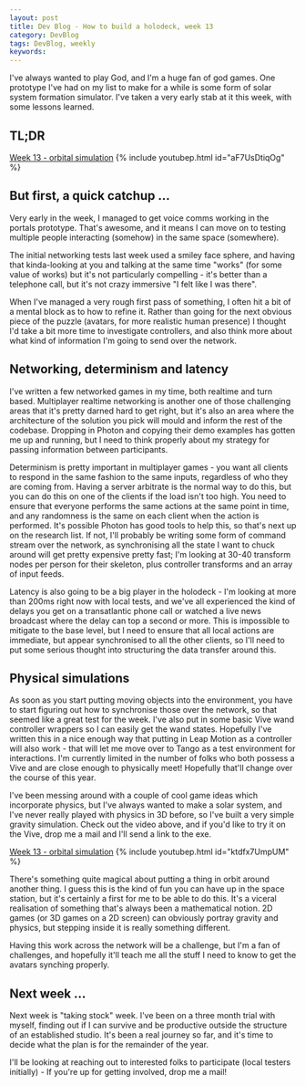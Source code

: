 ```yaml
---
layout: post
title: Dev Blog - How to build a holodeck, week 13
category: DevBlog
tags: DevBlog, weekly
keywords: 
---
```


I've always wanted to play God, and I'm a huge fan of god games.
One prototype I've had on my list to make for a while is some form
of solar system formation simulator. I've taken a very early stab
at it this week, with some lessons learned.

## TL;DR

[Week 13 - orbital simulation](https://youtu.be/aF7UsDtiqOg)
{% include youtubep.html id="aF7UsDtiqOg" %}

## But first, a quick catchup ...

Very early in the week, I managed to get voice comms working in
the portals prototype. That's awesome, and it means I can move on to
testing multiple people interacting (somehow) in the same space (somewhere).

The initial networking tests last week used a smiley face sphere,
and having that kinda-looking at you and talking at the same time "works"
(for some value of works) but it's not particularly compelling - it's better
than a telephone call, but it's not crazy immersive "I felt like I was there".

When I've managed a very rough first pass of something, I often hit a bit
of a mental block as to how to refine it. Rather than going for the next obvious
piece of the puzzle (avatars, for more realistic human presence) I thought
I'd take a bit more time to investigate controllers, and also think more about
what kind of information I'm going to send over the network.

## Networking, determinism and latency

I've written a few networked games in my time, both realtime and turn based.
Multiplayer realtime networking is another one of those challenging areas that
it's pretty darned hard to get right, but it's also an area where the
architecture of the solution you pick will mould and inform the rest of the
codebase. Dropping in Photon and copying their demo examples has gotten me
up and running, but I need to think properly about my strategy for passing
information between participants.

Determinism is pretty important in multiplayer games - you want all clients
to respond in the same fashion to the same inputs, regardless of who they are
coming from. Having a server arbitrate is the normal way to do this, but you
can do this on one of the clients if the load isn't too high. You need to ensure
that everyone performs the same actions at the same point in time, and any
randomness is the same on each client when the action is performed. It's possible
Photon has good tools to help this, so that's next up on the research list. If not,
I'll probably be writing some form of command stream over the network, as
synchronising all the state I want to chuck around will get pretty expensive pretty
fast; I'm looking at 30-40 transform nodes per person for their skeleton, plus
controller transforms and an array of input feeds.

Latency is also going to be a big player in the holodeck - I'm looking at more than
200ms right now with local tests, and we've all experienced the kind of delays
you get on a transatlantic phone call or watched a live news broadcast where the
delay can top a second or more. This is impossible to mitigate to the base level,
but I need to ensure that all local actions are immediate, but appear synchronised
to all the other clients, so I'll need to put some serious thought into structuring
the data transfer around this.

## Physical simulations

As soon as you start putting moving objects into the environment, you have to
start figuring out how to synchronise those over the network, so that seemed
like a great test for the week. I've also put in some basic Vive wand controller
wrappers so I can easily get the wand states. Hopefully I've written this in a nice
enough way that putting in Leap Motion as a controller will also work - that
will let me move over to Tango as a test environment for interactions. I'm currently
limited in the number of folks who both possess a Vive and are close enough to
physically meet! Hopefully that'll change over the course of this year.

I've been messing around with a couple of cool game ideas which incorporate physics,
but I've always wanted to make a solar system, and I've never really played with
physics in 3D before, so I've built a very simple gravity simulation. Check
out the video above, and if you'd like to try it on the Vive, drop me a mail and
I'll send a link to the exe.

[Week 13 - orbital simulation](https://youtu.be/ktdfx7UmpUM)
{% include youtubep.html id="ktdfx7UmpUM" %}

There's something quite magical about putting a thing in orbit around another thing.
I guess this is the kind of fun you can have up in the space station, but it's certainly
a first for me to be able to do this. It's a viceral realisation of something
that's always been a mathematical notion. 2D games (or 3D games on a 2D screen) can
obviously portray gravity and physics, but stepping inside it is really something
different.

Having this work across the network will be a challenge, but I'm a fan of
challenges, and hopefully it'll teach me all the stuff I need to know to get
the avatars synching properly.

## Next week ...

Next week is "taking stock" week. I've been on a three month trial with myself,
finding out if I can survive and be productive outside the structure of an
established studio. It's been a real journey so far, and it's time to decide
what the plan is for the remainder of the year.

I'll be looking at reaching out to interested folks to participate (local testers
initially) - If you're up for getting involved, drop me a mail!






